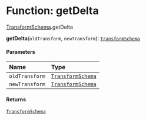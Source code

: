 # Function: getDelta

[TransformSchema](/auto-docs/core/modules/TransformSchema.md).getDelta

**getDelta**(`oldTransform`, `newTransform`): [`TransformSchema`](/auto-docs/core/interfaces/TransformSchema-1.md)

#### Parameters

| Name | Type |
| :------ | :------ |
| `oldTransform` | [`TransformSchema`](/auto-docs/core/interfaces/TransformSchema-1.md) |
| `newTransform` | [`TransformSchema`](/auto-docs/core/interfaces/TransformSchema-1.md) |

#### Returns

[`TransformSchema`](/auto-docs/core/interfaces/TransformSchema-1.md)
